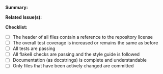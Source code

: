 <!--
Please check the following before you make a pull request:

* The branch you are making the pull request from (in your own fork) has a unique and descriptive
  name. Do not make a pull request directly from your copy of `main`, `dev` or `testing`.
* If you are submitting translation files, only submit the files that you have added translations
  to, not the other .ts files that may have been updated in the process.
* Make sure your contribution follows the style guide and other requirements mentioned in the
  CONTRIBUTING.md file in the repository.
-->

**Summary:**

**Related Issue(s):**

**Checklist:**

* [ ] The header of all files contain a reference to the repository license
* [ ] The overall test coverage is increased or remains the same as before
* [ ] All tests are passing
* [ ] All flake8 checks are passing and the style guide is followed
* [ ] Documentation (as docstrings) is complete and understandable
* [ ] Only files that have been actively changed are committed
